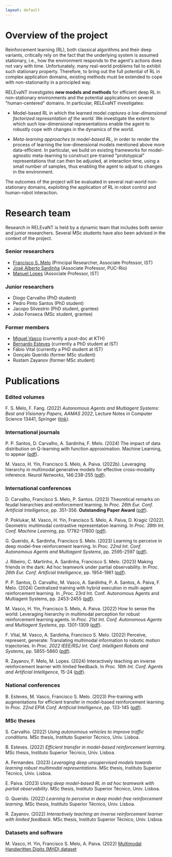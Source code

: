 ```yaml
---
layout: default
---
```


# Overview of the project

Reinforcement learning (RL), both classical algorithms and their deep variants, critically rely on the fact that the underlying system is assumed stationary, i.e., how the environment responds to the agent's actions does not vary with time. Unfortunately, many real-world problems fail to exhibit such stationary property. Therefore, to bring out the full potential of RL in complex application domains, existing methods must be extended to cope with non-stationarity in a principled way.

RELEvaNT investigates **new models and methods** for efficient deep RL in non-stationary environments and the potential applications on several "human-centered" domains. In particular, RELEvaNT investigates:

* Model-based RL in which the learned model _captures a low-dimensional factorized representation of the world_. We investigate the extent to which such low-dimensional representations enable the agent to robustly cope with changes in the dynamics of the world.

* _Meta-learning approaches to model-based RL_, in order to render the process of learning the low-dimensional models mentioned above more data-efficient. In particular, we build on existing frameworks for model-agnostic meta-learning to construct pre-trained "prototypical" representations that can then be adjusted, at interaction time, using a small number of samples, thus enabling the agent to adjust to changes in the environment.

The outcomes of the project will be evaluated in several real-world non-stationary domains, exploiting the application of RL in robot control and human-robot interaction.

# Research team

Research in RELEvaNT is held by a dynamic team that includes both senior and junior researchers. Several MSc students have also been advised in the context of the project.

### Senior researchers
* [Francisco S. Melo](https://gaips.inesc-id.pt/~fmelo/) (Principal Researcher, Associate Professor, IST)
* [José Alberto Sardinha](https://www-di.inf.puc-rio.br/~sardinha/) (Associate Professor, PUC-Rio)
* [Manuel Lopes](https://web.tecnico.ulisboa.pt/manuel.lopes/) (Associate Professor, IST)

### Junior researchers 
* Diogo Carvalho (PhD student)
* Pedro Pinto Santos (PhD student)
* Jacopo Silvestrin (PhD student, grantee)
* João Fonseca (MSc student, grantee)

### Former members
* [Miguel Vasco](https://miguelvasco.com/) (currently a post-doc at KTH)
* [Bernardo Esteves](https://esteveste.github.io/) (currently a PhD student at IST)
* Fábio Vital (currently a PhD student at IST)
* Gonçalo Querido (former MSc student)
* Rustam Zayanov (former MSc student)

# Publications

### Edited volumes

F. S. Melo, F. Fang. (2022) _Autonomous Agents and Multiagent Systems: Best and Visionary Papers, AAMAS 2022_, Lecture Notes in Computer Science 13441, Springer ([link](https://link.springer.com/book/10.1007/978-3-031-20179-0)).

### International journals

P. P. Santos, D. Carvalho, A. Sardinha, F. Melo. (2024) The impact of data distribution on Q-learning with function approximation. Machine Learning, to appear ([pdf](/pubs/santos24ml.pdf)).

M. Vasco, H. Yin, Francisco S. Melo, A. Paiva. (2022b). Leveraging hierarchy in multimodal generative models for effective cross-modality inference. _Neural Networks_, 146:238-255 ([pdf](/pubs/vasco22nn.pdf)).

### International conferences

D. Carvalho, Francisco S. Melo, P. Santos. (2023) Theoretical remarks on feudal hierarchies and reinforcement learning. In _Proc. 26th Eur. Conf. Artificial Intelligence_, pp. 351-356. **Outstanding Paper Award** ([pdf](/pubs/carvalho23ecai.pdf)).

P. Poklukar, M. Vasco, H. Yin, Francisco S. Melo, A. Paiva, D. Kragic (2022). Geometric multimodal contrastive representation learning. In _Proc. 39th Int. Conf. Machine Learning_, pp. 17782-17800 ([pdf](/pubs/poklukar22icml.pdf)). 

G. Querido, A. Sardinha, Francisco S. Melo. (2023) Learning to perceive in deep model-free reinforcement learning. In _Proc. 22nd Int. Conf. Autonomous Agents and Multiagent Systems_, pp. 2595-2597 ([pdf](/pubs/querido23aamas.pdf)).

J. Ribeiro, C. Martinho, A. Sardinha, Francisco S. Melo. (2023) Making friends in the dark: Ad hoc teamwork under partial observability. In _Proc. 26th Eur. Conf. Artificial Intelligence_, pp. 1954-1961 ([pdf](/pubs/ribeiro23ecai.pdf)).

P. P. Santos, D. Carvalho, M. Vasco, A. Sardinha, P. A. Santos, A. Paiva, F. Melo. (2024)
Centralized training with hybrid execution in multi-agent reinforcement learning. In _Proc. 23rd Int. Conf. Autonomous Agents and Multiagent Systems, pp. 2453-2455 ([pdf](/pubs/santos24aamas.pdf)).

M. Vasco, H. Yin, Francisco S. Melo, A. Paiva. (2022) How to sense the world: Leveraging hierarchy in multimodal perception for robust reinforcement learning agents. In _Proc. 21st Int. Conf. Autonomous Agents and Multiagent Systems_, pp. 1301-1309 ([pdf](/pubs/vasco22aamas.pdf)). 

F. Vital, M. Vasco, A. Sardinha, Francisco S. Melo. (2022) Perceive, represent, generate: Translating multimodal information to robotic motion trajectories. In _Proc. 2022 IEEE/RSJ Int. Conf. Intelligent Robots and Systems_, pp. 5855-5860 ([pdf](/pubs/vital22iros.pdf)). 

R. Zayanov, F. Melo, M. Lopes. (2024) Interactively teaching an inverse reinforcement learner with limited feedback. In _Proc. 16th Int. Conf. Agents and Artificial Intelligence_, 15-24 ([pdf](/pubs/zayanov24icaart.pdf)).

### National conferences

B. Esteves, M. Vasco, Francisco S. Melo. (2023) Pre-training with augmentations for efficient transfer in model-based reinforcement learning. In _Proc. 22nd EPIA Conf. Artificial Intelligence_, pp. 133-145 ([pdf](/pubs/esteves23epia)).

### MSc theses

S. Carvalho. (2022) _Using autonomous vehicles to improve traffic conditions_. MSc thesis, Instituto Superior Técnico, Univ. Lisboa.

B. Esteves. (2022) _Efficient transfer in model-based reinforcement learning_. MSc thesis, Instituto Superior Técnico, Univ. Lisboa.

A. Fernandes. (2023) _Leveraging deep unsupervised models towards learning robust multimodal representations_. MSc thesis, Instituto Superior Técnico, Univ. Lisboa.

E. Paiva. (2023) _Using deep model-based RL in ad hoc teamwork with partial observability_. MSc thesis, Instituto Superior Técnico, Univ. Lisboa.

G. Querido. (2022) _Learning to perceive in deep model-free reinforcement learning_. MSc thesis, Instituto Superior Técnico, Univ. Lisboa.

R. Zayanov. (2022) _Interactively teaching an inverse reinforcement learner with limited feedback_. MSc thesis, Instituto Superior Técnico, Univ. Lisboa. 

### Datasets and software

M. Vasco, H. Yin, Francisco S. Melo, A. Paiva. (2022) [Multimodal Handwritten Digits (MHD) dataset](https://github.com/miguelsvasco/multimodal-handwritten-digits)
